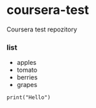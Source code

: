 # coursera-test
Coursera test repozitory

### list
- apples
- tomato
- berries
- grapes

```
print("Hello")
```